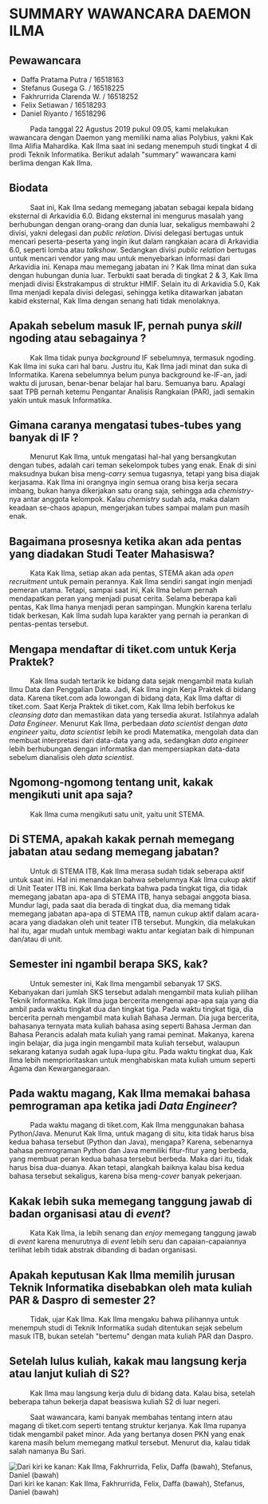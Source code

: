 # SUMMARY WAWANCARA DAEMON ILMA

## Pewawancara
- Daffa Pratama Putra / 16518163
- Stefanus Gusega G. / 16518225
- Fakhrurrida Clarenda W. / 16518252
- Felix Setiawan / 16518293
- Daniel Riyanto / 16518296

&emsp;&emsp;&emsp;Pada tanggal 22 Agustus 2019 pukul 09.05, kami melakukan wawancara dengan Daemon yang memiliki nama alias Polybius, yakni Kak Ilma Alifia Mahardika. Kak Ilma saat ini sedang menempuh studi tingkat 4 di prodi Teknik Informatika. Berikut adalah "summary" wawancara kami berlima dengan Kak Ilma.

## Biodata
&emsp;&emsp;&emsp;Saat ini, Kak Ilma sedang memegang jabatan sebagai kepala bidang eksternal di Arkavidia 6.0. Bidang eksternal ini mengurus masalah yang berhubungan dengan orang-orang dan dunia luar, sekaligus membawahi 2 divisi, yakni delegasi dan _public relation_. Divisi delegasi bertugas untuk mencari peserta-peserta yang ingin ikut dalam rangkaian acara di Arkavidia 6.0, seperti lomba atau _talkshow_. Sedangkan divisi _public relation_ bertugas untuk mencari vendor yang mau untuk menyebarkan informasi dari Arkavidia ini. Kenapa mau memegang jabatan ini ? Kak Ilma minat dan suka dengan hubungan dunia luar. Terbukti saat berada di tingkat 2 & 3, Kak Ilma menjadi divisi Ekstrakampus di struktur HMIF. Selain itu di Arkavidia 5.0, Kak Ilma menjadi kepala divisi delegasi, sehingga ketika ditawarkan jabatan kabid eksternal, Kak Ilma dengan senang hati tidak menolaknya.

## Apakah sebelum masuk IF, pernah punya _skill_ ngoding atau sebagainya ?
&emsp;&emsp;&emsp;Kak Ilma tidak punya _background_ IF sebelumnya, termasuk ngoding. Kak Ilma ini suka cari hal baru. Justru itu, Kak Ilma jadi minat dan suka di Informatika. Karena sebelumnya belum punya background ke-IF-an, jadi waktu di jurusan, benar-benar belajar hal baru. Semuanya baru. Apalagi saat TPB pernah ketemu Pengantar Analisis Rangkaian (PAR), jadi semakin yakin untuk masuk Informatika.

## Gimana caranya mengatasi tubes-tubes yang banyak di IF ?
&emsp;&emsp;&emsp;Menurut Kak Ilma, untuk mengatasi hal-hal yang bersangkutan dengan tubes, adalah cari teman sekelompok tubes yang enak. Enak di sini maksudnya bukan bisa meng-_carry_ semua tugasnya, tetapi yang bisa diajak kerjasama. Kak Ilma ini orangnya ingin semua orang bisa kerja secara imbang, bukan hanya dikerjakan satu orang saja, sehingga ada _chemistry_-nya antar anggota kelompok. Kalau _chemistry_ sudah ada, maka dalam keadaan se-chaos apapun, mengerjakan tubes sampai malam pun masih enak.

## Bagaimana prosesnya ketika akan ada pentas yang diadakan Studi Teater Mahasiswa?
&emsp;&emsp;&emsp;Kata Kak Ilma, setiap akan ada pentas, STEMA akan ada _open recruitment_ untuk pemain perannya. Kak Ilma sendiri sangat ingin menjadi pemeran utama. Tetapi, sampai saat ini, Kak Ilma belum pernah mendapatkan peran yang menjadi pusat cerita. Selama beberapa kali pentas, Kak Ilma hanya menjadi peran sampingan. Mungkin karena terlalu tidak berkesan, Kak Ilma sudah lupa karakter yang pernah ia perankan di pentas-pentas tersebut.

## Mengapa mendaftar di tiket.com untuk Kerja Praktek?
&emsp;&emsp;&emsp;Kak Ilma sudah tertarik ke bidang data sejak mengambil mata kuliah Ilmu Data dan Penggalian Data. Jadi, Kak Ilma ingin Kerja Praktek di bidang data. Karena tiket.com ada lowongan di bidang data, Kak Ilma daftar di tiket.com. Saat Kerja Praktek di tiket.com, Kak Ilma lebih berfokus ke _cleansing data_ dan memastikan data yang tersedia akurat. Istilahnya adalah _Data Engineer_. Menurut Kak Ilma, perbedaan _data scientist_ dengan _data engineer_ yaitu, _data scientist_ lebih ke prodi Matematika, mengolah data dan membuat interpretasi dari data-data yang ada, sedangkan _data engineer_ lebih berhubungan dengan informatika dan mempersiapkan data-data sebelum dianalisis oleh _data scientist_. 

## Ngomong-ngomong tentang unit, kakak mengikuti unit apa saja?
&emsp;&emsp;&emsp;Kak Ilma cuma mengikuti satu unit, yaitu unit STEMA.

## Di STEMA, apakah kakak pernah memegang jabatan atau sedang memegang jabatan?
&emsp;&emsp;&emsp;Untuk di STEMA ITB, Kak Ilma merasa sudah tidak seberapa aktif untuk saat ini. Hal ini menandakan bahwa sebelumnya Kak Ilma cukup aktif di Unit Teater ITB ini. Kak Ilma berkata bahwa pada tingkat tiga, dia tidak memegang jabatan apa-apa di STEMA ITB, hanya sebagai anggota biasa. Mundur lagi, pada saat dia berada di tingkat dua, dia memang tidak memegang jabatan apa-apa di STEMA ITB, namun cukup aktif dalam acara-acara yang diadakan oleh unit teater ITB tersebut. Mungkin, dia melakukan hal itu, agar mudah untuk membagi waktu antar kegiatan baik di himpunan dan/atau di unit.

## Semester ini ngambil berapa SKS, kak?
&emsp;&emsp;&emsp;Untuk semester ini, Kak Ilma mengambil sebanyak 17 SKS. Kebanyakan dari jumlah SKS tersebut adalah mengambil mata kuliah pilihan Teknik Informatika. Kak Ilma juga bercerita mengenai apa-apa saja yang dia ambil pada waktu tingkat dua dan tingkat tiga. Pada waktu tingkat tiga, dia bercerita pernah mengambil mata kuliah Bahasa Jerman. Dia juga bercerita, bahasanya ternyata mata kuliah bahasa asing seperti Bahasa Jerman dan Bahasa Perancis adalah mata kuliah yang ramai peminat. Makanya, karena ingin belajar, dia juga ingin mengambil mata kuliah tersebut, walaupun sekarang katanya sudah agak lupa-lupa gitu. Pada waktu tingkat dua, Kak Ilma lebih memprioritaskan untuk menghabiskan mata kuliah umum seperti Agama dan Kewarganegaraan.

## Pada waktu magang, Kak Ilma memakai bahasa pemrograman apa ketika jadi _Data Engineer_?
&emsp;&emsp;&emsp;Pada waktu magang di tiket.com, Kak Ilma menggunakan bahasa Python/Java. Menurut Kak Ilma, untuk magang di situ, kita tidak harus bisa kedua bahasa tersebut (Python dan Java), mengapa? Karena, sebenarnya bahasa pemrograman Python dan Java memiliki fitur-fitur yang berbeda, yang membuat peran kedua bahasa tersebut berbeda. Maka dari itu, tidak harus bisa dua-duanya. Akan tetapi, alangkah baiknya kalau bisa kedua bahasa tersebut sekaligus, karena bisa meng-_cover_ banyak pekerjaan.

## Kakak lebih suka memegang tanggung jawab di badan organisasi atau di _event_?
&emsp;&emsp;&emsp;Kata Kak Ilma, ia lebih senang dan _enjoy_ memegang tanggung jawab di _event_ karena menurutnya di _event_ lebih seru dan capaian-capaiannya terlihat lebih tidak abstrak dibanding di badan organisasi.

## Apakah keputusan Kak Ilma memilih jurusan Teknik Informatika disebabkan oleh mata kuliah PAR & Daspro di semester 2?
&emsp;&emsp;&emsp;Tidak, ujar Kak Ilma. Kak Ilma mengaku bahwa pilihannya untuk menempuh studi di Teknik Informatika sudah ditentukan sejak sebelum masuk ITB, bukan setelah "bertemu" dengan mata kuliah PAR dan Daspro.

## Setelah lulus kuliah, kakak mau langsung kerja atau lanjut kuliah di S2?
&emsp;&emsp;&emsp;Kak Ilma mau langsung kerja dulu di bidang data. Kalau bisa, setelah beberapa tahun bekerja dapat beasiswa kuliah S2 di luar negeri.

&emsp;&emsp;&emsp;Saat wawancara, kami banyak membahas tentang intern atau magang di tiket.com seperti tentang struktur kerjanya. Kak Ilma rupanya tidak mengambil paket minor. Ada yang bertanya dosen PKN yang enak karena masih belum memegang matkul tersebut. Menurut dia, kalau tidak salah namanya Bu Sari. 

![Dari kiri ke kanan: Kak Ilma, Fakhrurrida, Felix, Daffa (bawah), Stefanus, Daniel (bawah)](https://github.com/ozer0532/TugasWawancaraDaemon/blob/master/13516036/16518163-16518225-16518252-16518293-16518296.jpg)
Dari kiri ke kanan: Kak Ilma, Fakhrurrida, Felix, Daffa (bawah), Stefanus, Daniel (bawah)
